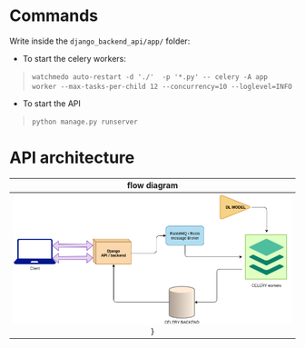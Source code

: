 # Commands

Write inside the `django_backend_api/app/` folder:

- To start the celery workers:
> `watchmedo auto-restart -d './'  -p '*.py' -- celery -A app worker --max-tasks-per-child 12 --concurrency=10 --loglevel=INFO
`
- To start the API
> `python manage.py runserver
`

# API architecture

|flow diagram|
|:--------:|
|![API flow chart](./api_FLOWCHART.png)}|
